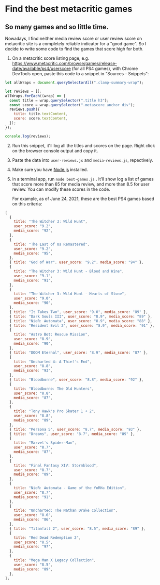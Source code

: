 # Find the best metacritic games

## So many games and so little time.

Nowadays, I find neither media review score or user review score on metacritic site is a completely reliable indicator for a "good game". So I decide to write some code to find the games that score high for both.

1. On a metacritic score listing page, e.g. https://www.metacritic.com/browse/games/release-date/available/ps4/userscore (for all PS4 games), with Chrome DevTools open, paste this code to a snippet in "Sources - Snippets":

```js
let allWraps = document.querySelectorAll(".clamp-summary-wrap");

let reviews = [];
allWraps.forEach((wrap) => {
  const title = wrap.querySelector(".title h3");
  const score = wrap.querySelector(".metascore_anchor div");
  reviews.push({
    title: title.textContent,
    score: score.textContent,
  });
});

console.log(reviews);
```

2. Run this snippet, it'll log all the titles and scores on the page. Right click on the browser console output and copy it.
3. Paste the data into `user-reviews.js` and `media-reviews.js`, repectively.
4. Make sure you have [Node.js](https://nodejs.org/) installed.
5. In a terminal app, run `node best-games.js` . It'll show log a list of games that score more than 85 for media review, and more than 8.5 for user review. You can modify these scores in the code.

   For example, as of June 24, 2021, these are the best PS4 games based on this criteria:

```js
[
  {
    title: "The Witcher 3: Wild Hunt",
    user_score: "9.2",
    media_score: "92",
  },
  {
    title: "The Last of Us Remastered",
    user_score: "9.2",
    media_score: "95",
  },
  { title: "God of War", user_score: "9.2", media_score: "94" },
  {
    title: "The Witcher 3: Wild Hunt - Blood and Wine",
    user_score: "9.1",
    media_score: "91",
  },
  {
    title: "The Witcher 3: Wild Hunt - Hearts of Stone",
    user_score: "9.0",
    media_score: "90",
  },
  { title: "It Takes Two", user_score: "9.0", media_score: "89" },
  { title: "Dark Souls III", user_score: "8.9", media_score: "89" },
  { title: "NieR: Automata", user_score: "8.9", media_score: "88" },
  { title: "Resident Evil 2", user_score: "8.9", media_score: "91" },
  {
    title: "Astro Bot: Rescue Mission",
    user_score: "8.9",
    media_score: "90",
  },
  { title: "DOOM Eternal", user_score: "8.9", media_score: "87" },
  {
    title: "Uncharted 4: A Thief's End",
    user_score: "8.8",
    media_score: "93",
  },
  { title: "Bloodborne", user_score: "8.8", media_score: "92" },
  {
    title: "Bloodborne: The Old Hunters",
    user_score: "8.8",
    media_score: "87",
  },
  {
    title: "Tony Hawk's Pro Skater 1 + 2",
    user_score: "8.8",
    media_score: "89",
  },
  { title: "Persona 5", user_score: "8.7", media_score: "93" },
  { title: "Dreams", user_score: "8.7", media_score: "89" },
  {
    title: "Marvel's Spider-Man",
    user_score: "8.7",
    media_score: "87",
  },
  {
    title: "Final Fantasy XIV: Stormblood",
    user_score: "8.7",
    media_score: "89",
  },
  {
    title: "NieR: Automata - Game of the YoRHa Edition",
    user_score: "8.7",
    media_score: "91",
  },
  {
    title: "Uncharted: The Nathan Drake Collection",
    user_score: "8.6",
    media_score: "86",
  },
  { title: "Titanfall 2", user_score: "8.5", media_score: "89" },
  {
    title: "Red Dead Redemption 2",
    user_score: "8.5",
    media_score: "97",
  },
  {
    title: "Mega Man X Legacy Collection",
    user_score: "8.5",
    media_score: "89",
  },
];
```
